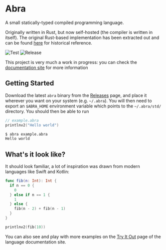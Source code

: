 # Abra
A small statically-typed compiled programming language.

Originally written in Rust, but now self-hosted (the compiler is written in itself). The original Rust-based implementation
has been extracted out and can be found [here](https://github.com/kengorab/abra-lang-old) for historical reference.

![Test](https://github.com/kengorab/abra-lang/workflows/Test/badge.svg)
![Release](https://github.com/kengorab/abra-lang/workflows/Release/badge.svg)

This project is very much a work in progress: you can check the [documentation site](https://abra.kenrg.co) for more information

## Getting Started
Download the latest `abra` binary from the [Releases](https://github.com/kengorab/abra-lang/releases/latest) page, and
place it wherever you want on your system (e.g. `~/.abra`). You will then need to export an `$ABRA_HOME` environment
variable which points to the `~/.abra/std/` directory.
You should then be able to run
```swift
// example.abra
printlnv2("Hello world")
```
```sh
$ abra example.abra
Hello world
```

## What's it look like?
It should look familiar, a lot of inspiration was drawn from modern languages like Swift and Kotlin:

```swift
func fib(n: Int): Int {
  if n == 0 {
    0
  } else if n == 1 {
    1
  } else {
    fib(n - 2) + fib(n - 1)
  }
}

printlnv2(fib(10))
```

You can also see and play with more examples on the [Try It Out](https://abra.kengorab.dev/try) page of the language documentation site.
